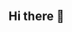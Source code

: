 ## Hi there 👋

<!--
**johnnnking/johnnnking** is a ✨ _special_ ✨ repository because its `README.md` (this file) appears on your GitHub profile.

Here are some ideas to get you started:

- 🔭 I’m currently studying on Peking univerity
- 🌱 I’m currently learning ML and Optimization
